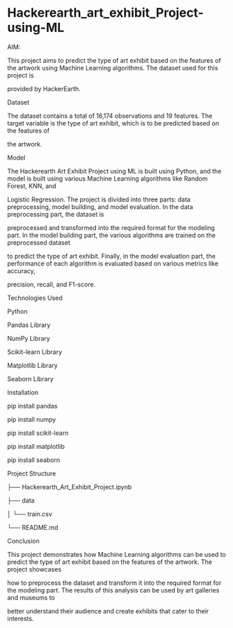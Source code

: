 # Hackerearth_art_exhibit_Project-using-ML

AIM: 

This project aims to predict the type of art exhibit based on the features of the artwork using Machine Learning algorithms. The dataset used for this project is 

provided by HackerEarth.

Dataset

The dataset contains a total of 16,174 observations and 19 features. The target variable is the type of art exhibit, which is to be predicted based on the features of 

the artwork.

Model

The Hackerearth Art Exhibit Project using ML is built using Python, and the model is built using various Machine Learning algorithms like Random Forest, KNN, and 

Logistic Regression. The project is divided into three parts: data preprocessing, model building, and model evaluation. In the data preprocessing part, the dataset is 

preprocessed and transformed into the required format for the modeling part. In the model building part, the various algorithms are trained on the preprocessed dataset 

to predict the type of art exhibit. Finally, in the model evaluation part, the performance of each algorithm is evaluated based on various metrics like accuracy, 

precision, recall, and F1-score.

Technologies Used

Python

Pandas Library

NumPy Library

Scikit-learn Library

Matplotlib Library

Seaborn Library

Installation

pip install pandas

pip install numpy

pip install scikit-learn

pip install matplotlib

pip install seaborn

Project Structure

├── Hackerearth_Art_Exhibit_Project.ipynb

├── data

│   └── train.csv

└── README.md

Conclusion

This project demonstrates how Machine Learning algorithms can be used to predict the type of art exhibit based on the features of the artwork. The project showcases 

how to preprocess the dataset and transform it into the required format for the modeling part. The results of this analysis can be used by art galleries and museums to 

better understand their audience and create exhibits that cater to their interests.



